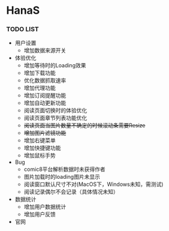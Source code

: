 # HanaS


### TODO LIST
- 用户设置
  - 增加数据来源开关
- 体验优化
  - 增加等待时的Loading效果
  - 增加下载功能
  - 优化数据抓取速率
  - 增加代理功能
  - 增加订阅提醒功能
  - 增加自动更新功能
  - 阅读页面切换时的体验优化
  - 阅读页面章节列表功能优化
  - ~~阅读页面当图片数量不确定的时候滚动条需要Resize~~
  - ~~增加图片滤镜功能~~
  - 增加右键菜单
  - 增加快捷键功能
  - 增加鼠标手势
- Bug
  - comic8平台解析数据时未获得作者
  - 图片加载时的loading图片未显示
  - 阅读窗口默认尺寸不对(MacOS下，Windows未知，需测试)
  - 阅读记录偶尔不会记录（具体情况未知）
- 数据统计
  - 增加用户数据统计
  - 增加用户反馈
- 官网

